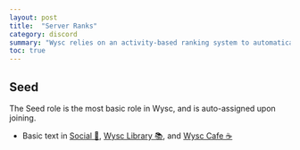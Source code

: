 ```yaml
---
layout: post
title:  "Server Ranks"
category: discord
summary: "Wysc relies on an activity-based ranking system to automatically expand user permissions. This system helps reward participation in our community as a way for us to say thank you."
toc: true
---
```


## Seed

The Seed role is the most basic role in Wysc, and is auto-assigned upon joining.

- Basic text in [Social 🥂](channels#social), [Wysc Library 📚](channels#wysc-library), and [Wysc Cafe ☕](channels#wysc-cafe)


